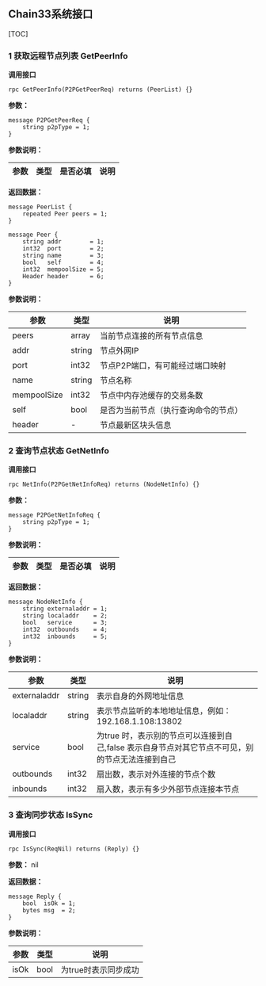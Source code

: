 ## Chain33系统接口
[TOC]

### 1 获取远程节点列表 GetPeerInfo
**调用接口**
```
rpc GetPeerInfo(P2PGetPeerReq) returns (PeerList) {}
```
**参数：**
```
message P2PGetPeerReq {
    string p2pType = 1;
}
```

**参数说明：**

|参数|类型|是否必填|说明|
|----|----|----|----|

**返回数据：**
```
message PeerList {
    repeated Peer peers = 1;
}

message Peer {
    string addr        = 1;
    int32  port        = 2;
    string name        = 3;
    bool   self        = 4;
    int32  mempoolSize = 5;
    Header header      = 6;
}
```

**参数说明：**

|参数|类型|说明|
|----|----|----|
|peers|array|当前节点连接的所有节点信息|
|addr|string|节点外网IP|
|port|int32|节点P2P端口，有可能经过端口映射|
|name|string|节点名称|
|mempoolSize|int32|节点中内存池缓存的交易条数|
|self|bool|是否为当前节点（执行查询命令的节点）|
|header|-|节点最新区块头信息|

### 2 查询节点状态 GetNetInfo
**调用接口**
```
rpc NetInfo(P2PGetNetInfoReq) returns (NodeNetInfo) {}
```
**参数：**
```
message P2PGetNetInfoReq {
    string p2pType = 1;
}
```

**参数说明：**

|参数|类型|是否必填|说明|
|----|----|----|----|

**返回数据：**
```
message NodeNetInfo {
    string externaladdr = 1;
    string localaddr    = 2;
    bool   service      = 3;
    int32  outbounds    = 4;
    int32  inbounds     = 5;
}
```

**参数说明：**

|参数|类型|说明|
|----|----|----|
|externaladdr|string|表示自身的外网地址信息|
|localaddr|string|表示节点监听的本地地址信息，例如：192.168.1.108:13802|
|service|bool|为true 时，表示别的节点可以连接到自己,false 表示自身节点对其它节点不可见，别的节点无法连接到自己|
|outbounds|int32|扇出数，表示对外连接的节点个数|
|inbounds|int32|扇入数，表示有多少外部节点连接本节点|

### 3 查询同步状态 IsSync
**调用接口**
```
rpc IsSync(ReqNil) returns (Reply) {}
```
**参数：**
nil

**返回数据：**
```
message Reply {
    bool  isOk = 1;
    bytes msg  = 2;
}
```

**参数说明：**

|参数|类型|说明|
|----|----|----|
|isOk|bool|为true时表示同步成功|
